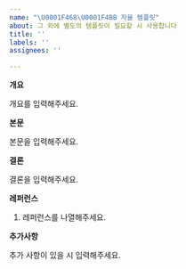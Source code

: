```yaml
---
name: "\U0001F468‍\U0001F4BB 자율 템플릿"
about: 그 외에 별도의 템플릿이 필요할 시 사용합니다
title: ''
labels: ''
assignees: ''

---
```


**개요**

개요를 입력해주세요.

**본문**

본문을 입력해주세요.

**결론**

결론을 입력해주세요.

**레퍼런스**

1. 레퍼런스를 나열해주세요.

**추가사항**

추가 사항이 있을 시  입력해주세요.
